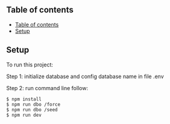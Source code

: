 ## Table of contents

- [Table of contents](#table-of-contents)
- [Setup](#setup)

## Setup

To run this project:

Step 1: initialize database and config database name in file .env

Step 2: run command line follow:
```
$ npm install
$ npm run dbo /force
$ npm run dbo /seed
$ npm run dev
```

